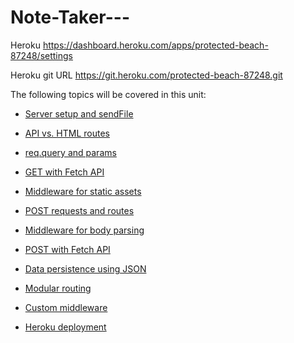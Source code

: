 # Note-Taker---

Heroku
https://dashboard.heroku.com/apps/protected-beach-87248/settings

Heroku git URL
https://git.heroku.com/protected-beach-87248.git


The following topics will be covered in this unit:

* [Server setup and sendFile](https://expressjs.com/en/starter/hello-world.html)

* [API vs. HTML routes](https://expressjs.com/en/guide/routing.html#response-methods)

* [req.query and params](https://expressjs.com/en/guide/routing.html#route-parameters)

* [GET with Fetch API](https://developer.mozilla.org/en-US/docs/Web/API/Fetch_API/Using_Fetch)

* [Middleware for static assets](http://expressjs.com/en/starter/static-files.html)

* [POST requests and routes](https://expressjs.com/en/starter/basic-routing.html)

* [Middleware for body parsing](http://expressjs.com/en/api.html#req.body)

* [POST with Fetch API](https://developer.mozilla.org/en-US/docs/Web/API/Fetch_API/Using_Fetch)

* [Data persistence using JSON](https://nodejs.org/api/fs.html#fs_file_system)

* [Modular routing](http://expressjs.com/en/guide/routing.html#express-router)

* [Custom middleware](https://expressjs.com/en/guide/writing-middleware.html)

* [Heroku deployment](https://devcenter.heroku.com/articles/getting-started-with-nodejs?singlepage=true)
